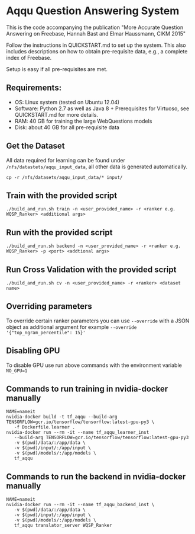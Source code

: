 # Aqqu Question Answering System

This is the code accompanying the publication "More Accurate Question Answering on Freebase, Hannah Bast and Elmar Haussmann, CIKM 2015"

Follow the instructions in QUICKSTART.md to set up the system. This also includes descriptions on how to 
obtain pre-requisite data, e.g., a complete index of Freebase.

Setup is easy if all pre-requisites are met.

## Requirements:

* OS: Linux system (tested on Ubuntu 12.04)
* Software: Python 2.7 as well as Java 8 + Prerequisites for Virtuoso, see
  QUICKSTART.md for more details.
* RAM: 40 GB for training the large WebQuestions models
* Disk: about 40 GB for all pre-requisite data

## Get the Dataset

All data required for learning can be found under
`/nfs/datastets/aqqu_input_data`, all other data is generated automatically.

    cp -r /nfs/datasets/aqqu_input_data/* input/

## Train with the provided script

    ./build_and_run.sh train -n <user_provided_name> -r <ranker e.g. WQSP_Ranker> <additional args>

## Run with the provided script

    ./build_and_run.sh backend -n <user_provided_name> -r <ranker e.g. WQSP_Ranker> -p <port> <addtional args>

## Run Cross Validation with the provided script

    ./build_and_run.sh cv -n <user_provided_name> -r <ranker> <dataset name>

## Overriding parameters
To override certain ranker parameters you can use `--override` with a JSON object as additional argument for example
`--override '{"top_ngram_percentile": 15}'`

## Disabling GPU
To disable GPU use run above commands with the environment variable `NO_GPU=1`

## Commands to run training in nvidia-docker manually
    NAME=nameit
    nvidia-docker build -t tf_aqqu --build-arg TENSORFLOW=gcr.io/tensorflow/tensorflow:latest-gpu-py3 \
       -f Dockerfile.learner .
    nvidia-docker run --rm -it --name tf_aqqu_learner_inst 
       --build-arg TENSORFLOW=gcr.io/tensorflow/tensorflow:latest-gpu-py3
       -v $(pwd)/data/:/app/data \
       -v $(pwd)/input/:/app/input \
       -v $(pwd)/models/:/app/models \
       tf_aqqu

## Commands to run the backend in nvidia-docker manually

    NAME=nameit
    nvidia-docker run --rm -it --name tf_aqqu_backend_inst \ 
       -v $(pwd)/data/:/app/data \
       -v $(pwd)/input/:/app/input \
       -v $(pwd)/models/:/app/models \
       tf_aqqu translator_server WQSP_Ranker



